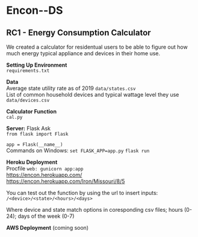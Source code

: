 # Encon--DS

## RC1 - Energy Consumption Calculator  
We created a calculator for residentual users to be able to figure out how much energy typical appliance and devices in their home use.

**Setting Up Environment**    
```requirements.txt```

**Data**  
Average state utility rate as of 2019 ```data/states.csv```  
List of common household devices and typical wattage level they use ```data/devices.csv```

**Calculator Function**  
```cal.py```

**Server:** Flask Ask  
```from flask import Flask```

```app = Flask(__name__)```  
Commands on Windows: ```set FLASK_APP=app.py``` ```flask run```

**Heroku Deployment**  
Procfile ```web: gunicorn app:app```  
https://encon.herokuapp.com/  
https://encon.herokuapp.com/Iron/Missouri/8/5  

You can test out the function by using the url to insert inputs:  
```/<device>/<state>/<hours>/<days>```

Where device and state match options in coresponding csv files; hours (0-24); days of the week (0-7)

**AWS Deployment** (coming soon)
